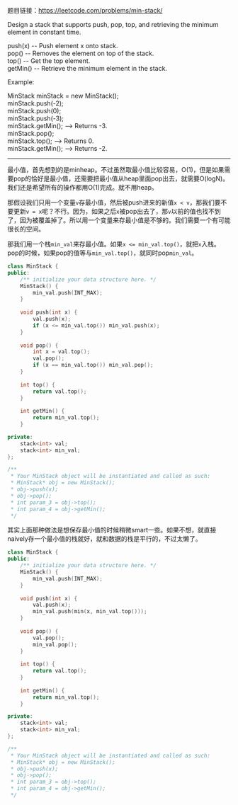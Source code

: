 题目链接：https://leetcode.com/problems/min-stack/

Design a stack that supports push, pop, top, and retrieving the minimum element in constant time.

push(x) -- Push element x onto stack. \
pop() -- Removes the element on top of the stack.\
top() -- Get the top element.\
getMin() -- Retrieve the minimum element in the stack.

Example:

MinStack minStack = new MinStack();\
minStack.push(-2);\
minStack.push(0);\
minStack.push(-3);\
minStack.getMin();   --> Returns -3.\
minStack.pop();\
minStack.top();      --> Returns 0.\
minStack.getMin();   --> Returns -2.

---

最小值，首先想到的是minheap。不过虽然取最小值比较容易，O(1)，但是如果需要pop的恰好是最小值，还需要把最小值从heap里面pop出去，就需要O(logN)。我们还是希望所有的操作都用O(1)完成。就不用heap。

那假设我们只用一个变量`v`存最小值，然后被push进来的新值`x < v`，那我们要不要更新`v = x`呢？不行。因为，如果之后`x`被pop出去了，那`v`以前的值也找不到了，因为被覆盖掉了。所以用一个变量来存最小值是不够的。我们需要一个有可能很长的空间。

那我们用一个栈`min_val`来存最小值。如果`x <= min_val.top()`，就把`x`入栈。pop的时候，如果pop的值等与`min_val.top()`，就同时pop`min_val`。

```cpp
class MinStack {
public:
    /** initialize your data structure here. */
    MinStack() {
        min_val.push(INT_MAX);        
    }
    
    void push(int x) {
        val.push(x);
        if (x <= min_val.top()) min_val.push(x);         
    }
    
    void pop() {
        int x = val.top(); 
        val.pop();
        if (x == min_val.top()) min_val.pop();    
    }
    
    int top() {
        return val.top();    
    }
    
    int getMin() {
        return min_val.top();
    }

private:
    stack<int> val;
    stack<int> min_val; 
};

/**
 * Your MinStack object will be instantiated and called as such:
 * MinStack* obj = new MinStack();
 * obj->push(x);
 * obj->pop();
 * int param_3 = obj->top();
 * int param_4 = obj->getMin();
 */
```
其实上面那种做法是想保存最小值的时候稍微smart一些。如果不想，就直接naively存一个最小值的栈就好，就和数据的栈是平行的，不过太懒了。

```cpp
class MinStack {
public:
    /** initialize your data structure here. */
    MinStack() {
        min_val.push(INT_MAX);        
    }
    
    void push(int x) {
        val.push(x);
        min_val.push(min(x, min_val.top()));         
    }
    
    void pop() {
        val.pop();
        min_val.pop();    
    }
    
    int top() {
        return val.top();    
    }
    
    int getMin() {
        return min_val.top();
    }

private:
    stack<int> val;
    stack<int> min_val; 
};

/**
 * Your MinStack object will be instantiated and called as such:
 * MinStack* obj = new MinStack();
 * obj->push(x);
 * obj->pop();
 * int param_3 = obj->top();
 * int param_4 = obj->getMin();
 */
 ```

